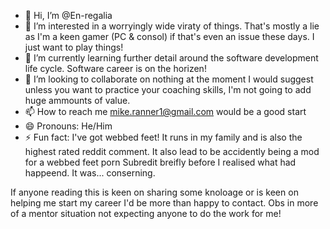 - 👋 Hi, I’m @En-regalia
- 👀 I’m interested in a worryingly wide viraty of things. That's mostly a lie as I'm a keen gamer (PC & consol) if that's even an issue these days. I just want to play things!
- 🌱 I’m currently learning further detail around the software development life cycle. Software career is on the horizen!
- 💞️ I’m looking to collaborate on nothing at the moment I would suggest unless you want to practice your coaching skills, I'm not going to add huge ammounts of value.
- 📫 How to reach me mike.ranner1@gmail.com would be a good start
- 😄 Pronouns: He/Him
- ⚡ Fun fact: I've got webbed feet! It runs in my family and is also the highest rated reddit comment. It also lead to be accidently being a mod for a webbed feet porn Subredit breifly before I realised what had happeend. It was... conserning.

If anyone reading this is keen on sharing some knoloage or is keen on helping me start my career I'd be more than happy to contact. Obs in more of a mentor situation not expecting anyone to do the work for me!
